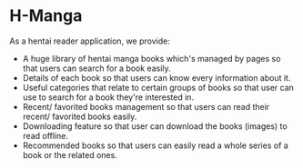 # H-Manga
As a hentai reader application, we provide:
- A huge library of hentai manga books which's managed by pages so that users can search for a book easily.
- Details of each book so that users can know every information about it.
- Useful categories that relate to certain groups of books so that user can use to search for a book they're interested in.
- Recent/ favorited books management so that users can read their recent/ favorited books easily.
- Downloading feature so that user can download the books (images) to read offline.
- Recommended books so that users can easily read a whole series of a book or the related ones.
